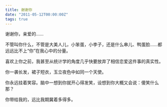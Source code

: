 ```yaml
---
title: 谢谢你
date: "2011-05-12T00:00:00Z"
tags: true
---
```


谢谢你，亲爱的……

不管叫你什么，不管是大美人儿，小笨蛋，小李子，还是什么串儿、鸭蛋脸……都远远比不上“你”在我心中的分量。

喜欢上你之前，我甚至从统计学的角度几乎快要放弃了相信恋爱这件事的真实性。

你一袭长发，裙子短衣，玉立夜色中如同一个天使。

你永远挂着笑容。脑中一想到你就开心得发笑，设想到你大概又会说：傻笑什么那？

你带给我的，远比我期冀着多得多。
